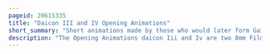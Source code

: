 ```yaml
---
pageid: 20615335
title: "Daicon III and IV Opening Animations"
short_summary: "Short animations made by those who would later form Gainax"
description: "The Opening Animations daicon Iii and Iv are two 8mm Film Anime short Films produced for the Conventions daicon Iii and Daicon Iv in 1981. They were produced by a Group of amateur Animators known as Daicon Film who later went on to form the Animation Studio Gainax. The Films are known for their unusually high Production Values for Amateur Works and for including numerous References to otaku Culture as well as its unauthorized Appropriations of Playboy Bunny Costumes. Usage of the Songs 'Runaway' by Bill Conti as well as 'Twilight' and 'hold on Tight' by English Rock Band Electric Light Orchestra were also unauthorized."
---
```

